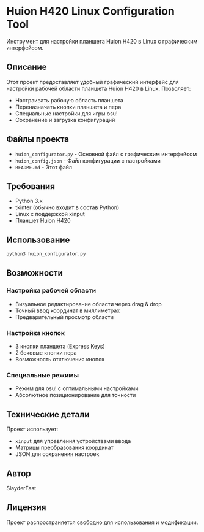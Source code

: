 # Huion H420 Linux Configuration Tool

Инструмент для настройки планшета Huion H420 в Linux с графическим интерфейсом.

## Описание

Этот проект предоставляет удобный графический интерфейс для настройки рабочей области планшета Huion H420 в Linux. Позволяет:

- Настраивать рабочую область планшета
- Переназначать кнопки планшета и пера
- Специальные настройки для игры osu!
- Сохранение и загрузка конфигураций

## Файлы проекта

- `huion_configurator.py` - Основной файл с графическим интерфейсом
- `huion_config.json` - Файл конфигурации с настройками
- `README.md` - Этот файл

## Требования

- Python 3.x
- tkinter (обычно входит в состав Python)
- Linux с поддержкой xinput
- Планшет Huion H420

## Использование

```bash
python3 huion_configurator.py
```

## Возможности

### Настройка рабочей области
- Визуальное редактирование области через drag & drop
- Точный ввод координат в миллиметрах
- Предварительный просмотр области

### Настройка кнопок
- 3 кнопки планшета (Express Keys)
- 2 боковые кнопки пера
- Возможность отключения кнопок

### Специальные режимы
- Режим для osu! с оптимальными настройками
- Абсолютное позиционирование для точности

## Технические детали

Проект использует:
- `xinput` для управления устройствами ввода
- Матрицы преобразования координат
- JSON для сохранения настроек

## Автор

SlayderFast

## Лицензия

Проект распространяется свободно для использования и модификации.
